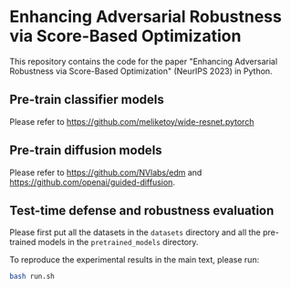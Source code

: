 # Enhancing Adversarial Robustness via Score-Based Optimization

This repository contains the code for the paper "Enhancing Adversarial Robustness via Score-Based Optimization" (NeurIPS 2023) in Python. 


## Pre-train classifier models
Please refer to https://github.com/meliketoy/wide-resnet.pytorch

## Pre-train diffusion models
Please refer to https://github.com/NVlabs/edm and https://github.com/openai/guided-diffusion.

## Test-time defense and robustness evaluation
Please first put all the datasets in the `datasets` directory and all the pre-trained models in the `pretrained_models` directory.

To reproduce the experimental results in the main text, please run:

```bash
bash run.sh
```
